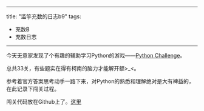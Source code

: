 
---
title: "滥竽充数的日志b9"
tags: 
  - 充数B
  - 充数日志
---

今天无意家发现了个有趣的辅助学习Python的游戏——[Python Challenge](http://www.pythonchallenge.com/)。

总共33关，有些题实在得有柯南的脑力才能解开额>_<。

参考着官方答案思考动手一路下来，对Python的熟悉和理解绝对是大有裨益的，在此记录下闯关过程。

闯关代码放在Github上了。[这里](https://github.com/lingyunyumo/pythone-chanllenge-code)

